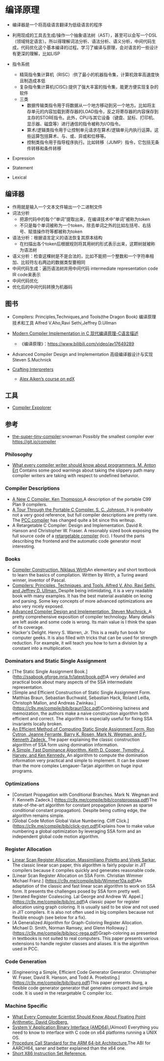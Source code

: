 # 编译原理

* 编译器是一个将高级语言翻译为低级语言的程序
* 利用现成的工具去生成/操作一个抽象语法树（AST），甚至可以会写一个DSL（领域特定语言）。所以得理解词法分析、语法分析、语义分析，中间代码生成，代码优化这个基本编译的过程。学习了编译与原理，会对语言的一些设计有更深的理解，比如LISP
* 指令系统
  - 精简指令集计算机（RISC）:供了最小的机器指令集，计算机效率高速度快且制造成本低
  - 复杂指令集计算机(CISC):提供了强大丰富的指令集，能更方便实现复杂的软件
  - 三类
    + 数据传输类指令用于将数据从一个地方移动到另一个地方。比如将主存单元的内容加载到寄存器的LOAD指令，反之将寄存器的内容保存到主存的STORE指令。此外，CPU与其它设备（键盘、鼠标、打印机、显示器、磁盘等）进行通信的指令被称为I/O指令。
    + 算术/逻辑类指令用于让控制单元请求在算术/逻辑单元内执行运算。这些运算包括算术、与、或、异或和位移等。
    + 控制类指令用于指导程序执行。比如转移（JUMP）指令，它包括无条件转移和条件转移


* Expression
* Statement
* Lexical

## 编译器

* 作用就是输入一个文本文件输出一个二进制文件
* 词法分析
  - 把源代码中的每个“单词”提取出来，在编译技术中“单词”被称为token
  - 不只是每个单词被称为一个token，除去单词之外的比如左括号、右括号、赋值操作符等都被称为token
* 语法分析：根据语言定义的语法恢复其原本结构
  - 在扫描出各个token后根据规则将其用树的形式表示出来，这颗树就被称为语法树
* 语义分析：检查这棵树是不是合法的，比如不能把一个整数和一个字符串相加、比较符左右两边的数据类型要相同
* 中间代码生成：遍历语法树并用中间代码 intermediate representation code IR code来表示
* 中间代码优化
* 优化后的中间代码转换为机器码

## 图书

* Compilers: Principles,Techniques,and Tools(the Dragon Book) 编译原理技术和工具 Alfred V.Aho,Ravi Sethi,Jeffrey D.Ullman

* [Modern Compiler Implementation in C  现代编译原理-C语言描述](https://www.cs.princeton.edu/~appel/modern/c/)
  - 《编译原理》：<https://www.bilibili.com/video/av17649289>
* Advanced Compiler Design and Implementation 高级编译器设计与实现 Steven S.Muchnick
* [Crafting Interpreters](https://craftinginterpreters.com/contents.html)
  - [Alex Aiken’s course on edX](https://www.edx.org/course/compilers)

## 工具

* [Compiler Expolorer](https://godbolt.org/)

## 参考

* [the-super-tiny-compiler](https://github.com/jamiebuilds/the-super-tiny-compiler):snowman Possibly the smallest compiler ever <https://git.io/compiler>

### Philosophy

-   [What every compiler writer should know about programmers. M. Anton Ert](https://c9x.me/compile/bib/ubc.pdf) Contains some good warnings about taking the slippery path many compiler writers are taking with respect to undefined behavior.

### Compiler Descriptions

-   [A New C Compiler. Ken Thompson.](https://c9x.me/compile/bib/new-c.pdf)A description of the portable C99 Plan 9 compilers.
-   [A Tour Through the Portable C Compiler. S. C. Johnson. ](https://c9x.me/compile/bib/pcc-tour.pdf)It is probably not a very good reference, but full compiler descriptions are pretty rare. The [PCC compiler](http://pcc.ludd.ltu.se/) has changed quite a bit since this writeup.
-   A Retargetable C Compiler: Design and Implementation. David R. Hanson and Christopher W. Fraser. A resonably sized book exposing the full source code of a [retargetable compiler](https://github.com/drh/lcc) (lcc). I found the parts describing the frontend and the automatic code generator most interesting.

### Books

-   [Compiler Construction. Niklaus Wirth](https://c9x.me/compile/bib/wirthcc.pdf)An elementary and short textbook to learn the basics of compilation. Written by Wirth, a Turing award winner, inventor of Pascal.
-  [ Compilers: Principles, Techniques, and Tools. Alfred V. Aho, Ravi Sethi, and Jeffrey D. Ullman. ](http://www.amazon.com/Compilers-Principles-Techniques-Alfred-Aho/dp/0201100886)Despite being intimidating, it is a very readable book with many examples. It has the best material available on lexing and parsing. Some key concepts of more advanced optimizations are also very nicely exposed.
-   [Advanced Compiler Design and Implementation. Steven Muchnick. ](http://www.amazon.com/Advanced-Compiler-Design-Implementation-Muchnick/dp/1558603204)A pretty comprehensive exposition of compiler technology. Many details are left aside and some code is wrong. Its main value is I think the span of its coverage.
-   Hacker's Delight. Henry S. Warren, Jr. This is a really fun book for computer geeks. It is also filled with tricks that can be used for strength reduction. For example, it will teach you how to turn a division by a constant into a multiplication.

### Dominators and Static Single Assignment

-   [The Static Single Assignment Book.] (http://ssabook.gforge.inria.fr/latest/book.pdf)A very detailed and practical book about many aspects of the SSA intermediate representation.
-   [Simple and Efficient Construction of Static Single Assignment Form. Matthias Braun, Sebastian Buchwald, Sebastian Hack, Roland Leißa, Christoph Mallon, and Andreas Zwinkau.] (https://c9x.me/compile/bib/braun13cc.pdf)Combining laziness and memoization, the authors make a naive construction algorithm both efficient and correct. The algorithm is especially useful for fixing SSA invariants locally broken.
-   [An Efficient Method of Computing Static Single Assignment Form. Ron Cytron, Jeanne Ferrante, Barry K. Rosen, Mark N. Wegman, and F. Kenneth Zadeck. ](https://c9x.me/compile/bib/ssa.pdf)The paper explaining the classic construction algorithm of SSA form using domination information.
-   [A Simple, Fast Dominance Algorithm. Keith D. Cooper, Tymothy J. Harvey, and Ken Kennedy. ](https://c9x.me/compile/bib/quickdom.pdf)An algorithm to compute the domination information very practical and simple to implement. It can be slower than the more complex Lengauer-Tarjan algorithm on huge input programs.

### Optimizations

-   [Constant Propagation with Conditional Branches. Mark N. Wegman and F. Kenneth Zadeck.] (https://c9x.me/compile/bib/constpropssa.pdf)The state-of-the-art algorithm for constant propagation (known as sparse conditional constant propagation). Despite being cutting edge, the algorithm remains simple.
-   [Global Code Motion Global Value Numbering. Cliff Click.] (https://c9x.me/compile/bib/click-gvn.pdf)Explains how to make value numbering a global optimization by leveraging SSA form and an independent global code motion algorithm.

### Register Allocation

-   [Linear Scan Register Allocation. Massimiliano Poletto and Vivek Sarkar. ](https://c9x.me/compile/bib/linearscan.pdf)The classic linear scan paper, this algorithm is fairly popular in JIT compilers because it compiles quickly and generates reasonable code.
-   [Linear Scan Register Allocation on SSA Form. Christian Wimmer Michael Franz.] (https://c9x.me/compile/bib/Wimmer10a.pdf)An adaptation of the classic and fast linear scan algorithm to work on SSA form. It presents the challenges posed by SSA form pretty well.
-   [Iterated Register Coalescing. Lal George and Andrew W. Appel.] (https://c9x.me/compile/bib/irc.pdf)A classic paper for register allocation using graph coloring. It is usually said to be slow and not used in JIT compilers. It is also not often used in big compilers because not flexible enough (see below for a fix).
-   [A Generalized Algorithm for Graph-Coloring Register Allocation. Michael D. Smith, Norman Ramsey, and Glenn Holloway.] (https://c9x.me/compile/bib/pcc-rega.pdf)Graph-coloring as presented in textbooks is not suited to real computers. This paper presents various extensions to handle register classes and aliases. It is the algorithm used in PCC.

### Code Generation

-   [Engineering a Simple, Efficient Code Generator Generator. Christopher W. Fraser, David R. Hanson, and Todd A. Proebsting.] (https://c9x.me/compile/bib/iburg.pdf)This paper presents iburg, a flexible code generator generator that generates compact and simple code. It is used in the retargetable C compiler lcc.

### Machine Specific

-  [ What Every Computer Scientist Should Know About Floating Point Arithmetic. David Glodberg.](https://c9x.me/compile/bib/floating-point.pdf)
-  [ System V Application Binary Interface (AMD64).](https://c9x.me/compile/bib/abi-x64.pdf)(Almost) Everything you need to know to interface with C code on x64 platforms running a UNIX OS.
-   [Procedure Call Standard for the ARM 64-bit Architecture.](https://c9x.me/compile/bib/abi-arm64.pdf)The ABI for AARCH64, saner and better explained than the x64 one.
-   [Short X86 Instruction Set Reference.](https://c9x.me/x86/)